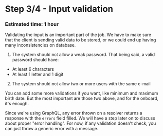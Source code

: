 # Step 3/4 - Input validation
### Estimated time: 1 hour

Validating the input is an important part of the job. We have to make sure that the client is sending valid data to be stored, or we could end up having many inconsistencies on database.

1. The system should not allow a weak password. That being said, a valid password should have:
  + At least 6 characters
  + At least 1 letter and 1 digit

2. The system should not allow two or more users with the same e-mail

You can add some more validations if you want, like minimum and maximum birth date. But the most important are those two above, and for the onboard, it's enough.

Since we're using GraphQL, any error thrown on a resolver returns a response with the `errors` field filled. We will have a step later on to discuss about proper "error handling". For now, if any validation doesn't check, you can just throw a generic error with a message.
